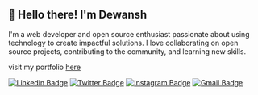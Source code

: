 
<!--  <img src="https://activity-graph.herokuapp.com/graph?username=dewanshDT&hide_border=true&hide_title=true&area=true&bg_color=0D1117&color=C9D1D9&area_color=238636&line=FFFFFF20&point=238636"> -->
## 👋 Hello there! I'm Dewansh
I'm a web developer and open source enthusiast passionate about using technology to create impactful solutions. I love collaborating on open source projects, contributing to the community, and learning new skills.

visit my portfolio [here](https://dewansh.space)

[![Linkedin Badge](https://img.shields.io/badge/-dewanshthakur-blue?style=flat-square&logo=Linkedin&logoColor=white&link=https://www.linkedin.com/in/dewanshthakur/)](https://www.linkedin.com/in/dewanshthakur/)
[![Twitter Badge](https://img.shields.io/badge/-@thakurDewansh-1ca0f1?style=flat-square&labelColor=1ca0f1&logo=twitter&logoColor=white&link=https://twitter.com/thakurDewansh)](https://twitter.com/thakurDewansh)
[![Instagram Badge](https://img.shields.io/badge/-@dewanshthakur_-f56040?style=flat-square&logo=instagram&logoColor=white&link=https://instagram.com/dewanshthakur_/)](https://instagram.com/dewanshthakur_)
[![Gmail Badge](https://img.shields.io/badge/-dewansh.dt@gmail.com-db4437?style=flat-square&logo=Gmail&logoColor=white&link=mailto:dewansh.dt@gmail.com)](mailto:dewansh.dt@gmail.com)

 
